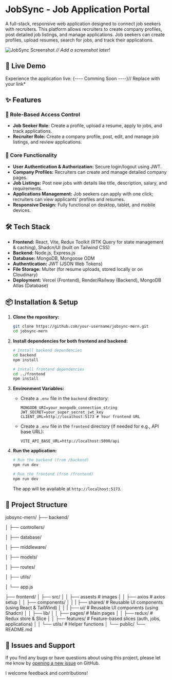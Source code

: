 # JobSync - Job Application Portal

A full-stack, responsive web application designed to connect job seekers with recruiters. This platform allows recruiters to create company profiles, post detailed job listings, and manage applications. Job seekers can create profiles, upload resumes, search for jobs, and track their applications.

![JobSync Screenshot](link-to-a-screenshot-or-gif-here) *// Add a screenshot later!*

## 🚀 Live Demo

Experience the application live: {---- Comming Soon ----}// Replace with your link*

## ✨ Features

### 👥 Role-Based Access Control
- **Job Seeker Role:** Create a profile, upload a resume, apply to jobs, and track applications.
- **Recruiter Role:** Create a company profile, post, edit, and manage job listings, and review applications.

### 💼 Core Functionality
- **User Authentication & Authorization:** Secure login/logout using JWT.
- **Company Profiles:** Recruiters can create and manage detailed company pages.
- **Job Listings:** Post new jobs with details like title, description, salary, and requirements.
- **Applications Management:** Job seekers can apply with one click; recruiters can view applicants' profiles and resumes.
- **Responsive Design:** Fully functional on desktop, tablet, and mobile devices.

## 🛠️ Tech Stack

- **Frontend:** React, Vite, Redux Toolkit (RTK Query for state management & caching), Shadcn/UI (built on Tailwind CSS)
- **Backend:** Node.js, Express.js
- **Database:** MongoDB, Mongoose ODM
- **Authentication:** JWT (JSON Web Tokens)
- **File Storage:** Multer (for resume uploads, stored locally or on Cloudinary)
- **Deployment:** Vercel (Frontend), Render/Railway (Backend), MongoDB Atlas (Database)

## 📦 Installation & Setup

1.  **Clone the repository:**
    ```bash
    git clone https://github.com/your-username/jobsync-mern.git
    cd jobsync-mern
    ```

2.  **Install dependencies for both frontend and backend:**
    ```bash
    # Install backend dependencies
    cd backend
    npm install

    # Install frontend dependencies
    cd ../frontend
    npm install
    ```

3.  **Environment Variables:**
    - Create a `.env` file in the `backend` directory:
      ```env
      MONGODB_URI=your_mongodb_connection_string
      JWT_SECRET=your_super_secret_jwt_key
      CLIENT_URL=http://localhost:5173 # Your frontend URL
      ```
    - Create a `.env` file in the `frontend` directory (if needed for e.g., API base URL):
      ```env
      VITE_API_BASE_URL=http://localhost:5000/api
      ```

4.  **Run the application:**
    ```bash
    # Run the backend (from /backend)
    npm run dev

    # Run the frontend (from /frontend)
    npm run dev
    ```
    The app will be available at `http://localhost:5173`.

## 📁 Project Structure

jobsync-mern/
├── backend/

│ ├── controllers/

│ ├── database/

│ ├── middleware/

│ ├── models/

│ ├── routes/

│ ├── utils/

│ └── app.js

├── frontend/
│ ├── src/
│ │ ├── assests # images 
│ │ ├── axios # axios setup 
│ │ ├── components/ 
│ │ | ├── shared/ # Reusable UI components (using React & TailWind)
│ │ | ├── ui/ # Reusable UI components (using Shadcn)
│ │ ├── lib/ 
│ │ ├── pages/ # Main pages
│ │ ├── redux/ # Redux store & Slice
│ │ ├── features/ # Feature-based slices (auth, jobs, applications)
│ │ └── utils/ # Helper functions
│ └── public/
└── README.md






## 🐛 Issues and Support

If you find any bugs or have questions about using this project, please let me know by [opening a new issue]([https://github.com/hey-Zayn/Job-Application-MERN](https://github.com/hey-Zayn/Job-Application-MERN)/issues) on GitHub.

I welcome feedback and contributions!
